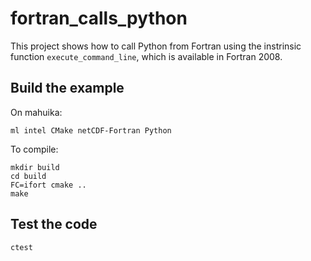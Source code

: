 # fortran_calls_python

This project shows how to call Python from Fortran using the instrinsic function 
`execute_command_line`, which is available in Fortran 2008.

## Build the example

On mahuika:
```
ml intel CMake netCDF-Fortran Python
```
To compile:
```
mkdir build
cd build
FC=ifort cmake ..
make
```

## Test the code

```
ctest
```




